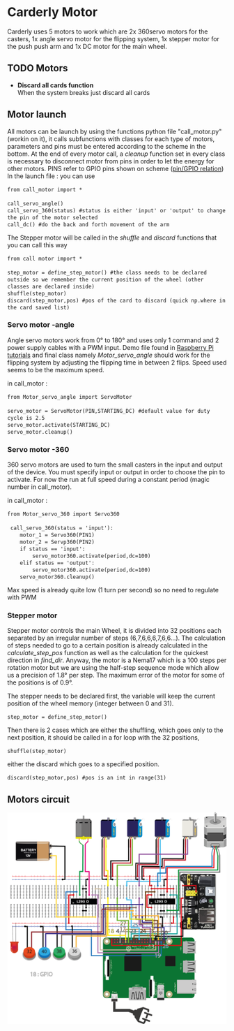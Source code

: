 # Carderly Motor
Carderly uses 5 motors to work which are 2x 360servo motors for the casters, 1x angle servo motor for the flipping system, 1x stepper motor for the push push arm and 1x DC motor for the main wheel. 

## TODO Motors
* <b>Discard all cards function</b> </br>
When the system breaks just discard all cards
## Motor launch
All motors can be launch by using the functions python file "call_motor.py" (workin on it), it calls subfunctions with classes for each type of motors, parameters and pins must be entered according to the scheme in the bottom.
At the end of every motor call, a *cleanup* function set in every class is necessary to disconnect motor from pins in order to let the energy for other motors. PINS refer to GPIO pins shown on scheme ([pin/GPIO relation](https://github.com/andybonnetto/Carderly/blob/main/Carderly_Motor/pins.PNG))
In the launch file : you can use
```
from call_motor import *

call_servo_angle()
call_servo_360(status) #status is either 'input' or 'output' to change the pin of the motor selected
call_dc() #do the back and forth movement of the arm
```
The Stepper motor will be called in the *shuffle* and *discard* functions that you can call this way
```
from call motor import *

step_motor = define_step_motor() #the class needs to be declared outside so we remember the current position of the wheel (other classes are declared inside)
shuffle(step_motor)
discard(step_motor,pos) #pos of the card to discard (quick np.where in the card saved list)
```


### Servo motor -angle
Angle servo motors work from 0° to 180° and uses only 1 command and 2 power supply cables with a PWM input. Demo file found in [Raspberry Pi tutorials](https://tutorials-raspberrypi.com/raspberry-pi-servo-motor-control/)
and final class namely *Motor_servo_angle* should work for the flipping system by adjusting the flipping time in between 2 flips. Speed used seems to be the maximum speed.

in call_motor :
```
from Motor_servo_angle import ServoMotor

servo_motor = ServoMotor(PIN,STARTING_DC) #default value for duty cycle is 2.5
servo_motor.activate(STARTING_DC)
servo_motor.cleanup()
```

### Servo motor -360
360 servo motors are used to turn the small casters in the input and output of the device. You must specify input or output in order to choose the pin to activate. For now the run at full speed during a constant period (magic number in call_motor). 

in call_motor : 
```
from Motor_servo_360 import Servo360

 call_servo_360(status = 'input'):
    motor_1 = Servo360(PIN1)
    motor_2 = Servp360(PIN2)
    if status == 'input':
        servo_motor360.activate(period,dc=100)
    elif status == 'output':
        servo_motor360.activate(period,dc=100)
    servo_motor360.cleanup()
```
Max speed is already quite low (1 turn per second) so no need to regulate with PWM

### Stepper motor
Stepper motor controls the main Wheel, it is divided into 32 positions each separated by an irregular number of steps (6,7,6,6,6,7,6,6...). The calculation of steps needed to go to a certain position is already calculated in the *calculate_step_pos* function as well as the calculation for the quickest direction in *find_dir*. Anyway, the motor is a Nema17 which is a 100 steps per rotation motor but we are using the half-step sequence mode which allow us a precision of 1.8° per step. The maximum error of the motor for some of the positions is of 0.9°.

The stepper needs to be declared first, the variable will keep the current position of the wheel memory (integer between 0 and 31).
```
step_motor = define_step_motor()
```
Then there is 2 cases which are either the shuffling, which goes only to the next position, it should be called in a for loop with the 32 positions,
```
shuffle(step_motor)
```
either the discard which goes to a specified position.
```
discard(step_motor,pos) #pos is an int in range(31)
```

## Motors circuit

![Scheme motor](https://github.com/andybonnetto/Carderly/blob/main/Carderly_Motor/Schema%20branchements%20moteur.png?raw=false)


